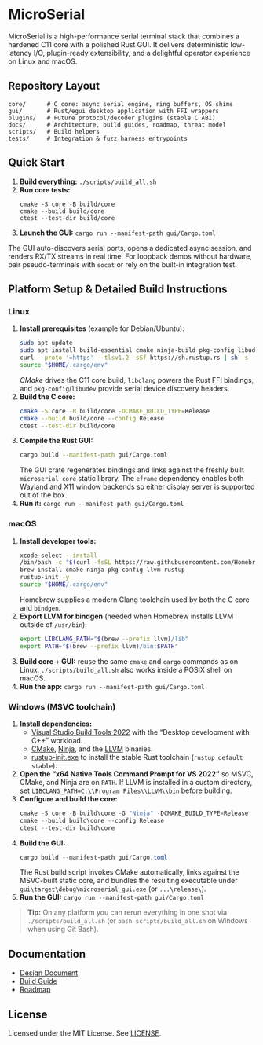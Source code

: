 # MicroSerial

MicroSerial is a high-performance serial terminal stack that combines a hardened C11 core with a polished Rust GUI. It delivers deterministic low-latency I/O, plugin-ready extensibility, and a delightful operator experience on Linux and macOS.

## Repository Layout

```
core/      # C core: async serial engine, ring buffers, OS shims
gui/       # Rust/egui desktop application with FFI wrappers
plugins/   # Future protocol/decoder plugins (stable C ABI)
docs/      # Architecture, build guides, roadmap, threat model
scripts/   # Build helpers
tests/     # Integration & fuzz harness entrypoints
```

## Quick Start

1. **Build everything:** `./scripts/build_all.sh`
2. **Run core tests:**
   ```
   cmake -S core -B build/core
   cmake --build build/core
   ctest --test-dir build/core
   ```
3. **Launch the GUI:** `cargo run --manifest-path gui/Cargo.toml`

The GUI auto-discovers serial ports, opens a dedicated async session, and renders RX/TX streams in real time. For loopback demos without hardware, pair pseudo-terminals with `socat` or rely on the built-in integration test.

## Platform Setup & Detailed Build Instructions

### Linux

1. **Install prerequisites** (example for Debian/Ubuntu):
   ```bash
   sudo apt update
   sudo apt install build-essential cmake ninja-build pkg-config libudev-dev libclang-dev
   curl --proto '=https' --tlsv1.2 -sSf https://sh.rustup.rs | sh -s -- -y
   source "$HOME/.cargo/env"
   ```
   *CMake* drives the C11 core build, `libclang` powers the Rust FFI bindings, and `pkg-config`/`libudev` provide serial device discovery headers.
2. **Build the C core:**
   ```bash
   cmake -S core -B build/core -DCMAKE_BUILD_TYPE=Release
   cmake --build build/core --config Release
   ctest --test-dir build/core
   ```
3. **Compile the Rust GUI:**
   ```bash
   cargo build --manifest-path gui/Cargo.toml
   ```
   The GUI crate regenerates bindings and links against the freshly built `microserial_core` static library. The `eframe` dependency enables both Wayland and X11 window backends so either display server is supported out of the box.
4. **Run it:** `cargo run --manifest-path gui/Cargo.toml`

### macOS

1. **Install developer tools:**
   ```bash
   xcode-select --install
   /bin/bash -c "$(curl -fsSL https://raw.githubusercontent.com/Homebrew/install/HEAD/install.sh)"
   brew install cmake ninja pkg-config llvm rustup
   rustup-init -y
   source "$HOME/.cargo/env"
   ```
   Homebrew supplies a modern Clang toolchain used by both the C core and `bindgen`.
2. **Export LLVM for bindgen** (needed when Homebrew installs LLVM outside of `/usr/bin`):
   ```bash
   export LIBCLANG_PATH="$(brew --prefix llvm)/lib"
   export PATH="$(brew --prefix llvm)/bin:$PATH"
   ```
3. **Build core + GUI:** reuse the same `cmake` and `cargo` commands as on Linux. `./scripts/build_all.sh` also works inside a POSIX shell on macOS.
4. **Run the app:** `cargo run --manifest-path gui/Cargo.toml`

### Windows (MSVC toolchain)

1. **Install dependencies:**
   * [Visual Studio Build Tools 2022](https://visualstudio.microsoft.com/downloads/) with the “Desktop development with C++” workload.
   * [CMake](https://cmake.org/download/), [Ninja](https://github.com/ninja-build/ninja/releases), and the [LLVM](https://releases.llvm.org/download.html) binaries.
   * [rustup-init.exe](https://win.rustup.rs/) to install the stable Rust toolchain (`rustup default stable`).
2. **Open the “x64 Native Tools Command Prompt for VS 2022”** so MSVC, CMake, and Ninja are on `PATH`. If LLVM is installed in a custom directory, set `LIBCLANG_PATH=C:\\Program Files\\LLVM\\bin` before building.
3. **Configure and build the core:**
   ```powershell
   cmake -S core -B build\core -G "Ninja" -DCMAKE_BUILD_TYPE=Release
   cmake --build build\core --config Release
   ctest --test-dir build\core
   ```
4. **Build the GUI:**
   ```powershell
   cargo build --manifest-path gui/Cargo.toml
   ```
   The Rust build script invokes CMake automatically, links against the MSVC-built static core, and bundles the resulting executable under `gui\target\debug\microserial_gui.exe` (or `...\release\`).
5. **Run the GUI:** `cargo run --manifest-path gui/Cargo.toml`

> **Tip:** On any platform you can rerun everything in one shot via `./scripts/build_all.sh` (or `bash scripts/build_all.sh` on Windows when using Git Bash).

## Documentation

* [Design Document](docs/design.md)
* [Build Guide](docs/build.md)
* [Roadmap](docs/roadmap.md)

## License

Licensed under the MIT License. See [LICENSE](LICENSE).
